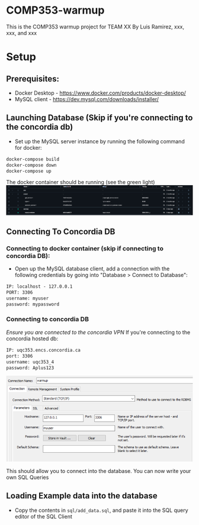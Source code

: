 # COMP353-warmup
This is the COMP353 warmup project for TEAM XX
By Luis Ramirez, xxx, xxx, and xxx

# Setup
## Prerequisites:
- Docker Desktop - https://www.docker.com/products/docker-desktop/
- MySQL client - https://dev.mysql.com/downloads/installer/

## Launching Database (Skip if you're connecting to the concordia db)
- Set up the MySQL server instance by running the following command for docker: 
```
docker-compose build
docker-compose down
docker-compose up
``` 
The docker container should be running (see the green light)
![test](docker_image.PNG)

## Connecting To Concordia DB
### Connecting to docker container (skip if connecting to concordia DB):
- Open up the MySQL database client, add a connection with the following credentials by going into "Database > Connect to Database":
```
IP: localhost - 127.0.0.1
PORT: 3306
username: myuser
password: mypassword
```
### Connecting to concordia DB
*Ensure you are connected to the concordia VPN*
If you're connecting to the concordia hosted db:
```
IP: uqc353.encs.concordia.ca
port: 3306
username: uqc353_4
password: Aplus123
```
![test](MySQL_connection_image.PNG)

This should allow you to connect into the database. You can now write your own SQL Queries

## Loading Example data into the database
- Copy the contents in `sql/add_data.sql`, and paste it into the SQL query editor of the SQL Client

